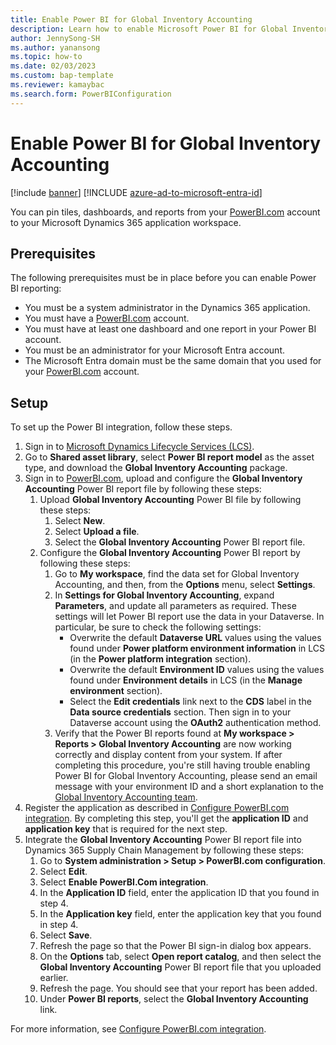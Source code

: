 ```yaml
---
title: Enable Power BI for Global Inventory Accounting
description: Learn how to enable Microsoft Power BI for Global Inventory Accounting, including prerequisites and an outline and step-by-step process on setup.
author: JennySong-SH
ms.author: yanansong
ms.topic: how-to
ms.date: 02/03/2023
ms.custom: bap-template
ms.reviewer: kamaybac
ms.search.form: PowerBIConfiguration
---
```


# Enable Power BI for Global Inventory Accounting

[!include [banner](../includes/banner.md)]
[!INCLUDE [azure-ad-to-microsoft-entra-id](../../includes/azure-ad-to-microsoft-entra-id.md)]

You can pin tiles, dashboards, and reports from your [PowerBI.com](https://powerbi.com/) account to your Microsoft Dynamics 365 application workspace.

## Prerequisites

The following prerequisites must be in place before you can enable Power BI reporting:

- You must be a system administrator in the Dynamics 365 application.
- You must have a [PowerBI.com](https://powerbi.com/) account.
- You must have at least one dashboard and one report in your Power BI account.
- You must be an administrator for your Microsoft Entra account.
- The Microsoft Entra domain must be the same domain that you used for your [PowerBI.com](https://powerbi.com/) account.

## Setup

To set up the Power BI integration, follow these steps.

1. Sign in to [Microsoft Dynamics Lifecycle Services (LCS)](https://lcs.dynamics.com/Logon/Index).
1. Go to **Shared asset library**, select **Power BI report model** as the asset type, and download the **Global Inventory Accounting** package.
1. Sign in to [PowerBI.com](https://app.powerbi.com/), upload and configure the **Global Inventory Accounting** Power BI report file by following these steps:
    1. Upload **Global Inventory Accounting** Power BI file by following these steps:
        1. Select **New**.
        1. Select **Upload a file**.
        1. Select the **Global Inventory Accounting** Power BI report file.
    1. Configure the **Global Inventory Accounting** Power BI report by following these steps:
        1. Go to **My workspace**, find the data set for Global Inventory Accounting, and then, from the **Options** menu, select **Settings**.
        1. In **Settings for Global Inventory Accounting**, expand **Parameters**, and update all parameters as required. These settings will let Power BI report use the data in your Dataverse. In particular, be sure to check the following settings:
            - Overwrite the default **Dataverse URL** values using the values found under **Power platform environment information** in LCS (in the **Power platform integration** section).
            - Overwrite the default **Environment ID** values using the values found under **Environment details** in LCS (in the **Manage environment** section).
            - Select the **Edit credentials** link next to the **CDS** label in the **Data source credentials** section. Then sign in to your Dataverse account using the **OAuth2** authentication method.
        1. Verify that the Power BI reports found at **My workspace \> Reports \> Global Inventory Accounting** are now working correctly and display content from your system. If after completing this procedure, you're still having trouble enabling Power BI for Global Inventory Accounting, please send an email message with your environment ID and a short explanation to the [Global Inventory Accounting team](mailto:GlobalInvAccount@microsoft.com).
1. Register the application as described in [Configure PowerBI.com integration](../../fin-ops-core/dev-itpro/analytics/configure-power-bi-integration.md#registration-process). By completing this step, you'll get the **application ID** and **application key** that is required for the next step.
1. Integrate the **Global Inventory Accounting** Power BI report file into Dynamics 365 Supply Chain Management by following these steps:
    1. Go to **System administration \> Setup \> PowerBI.com configuration**.
    1. Select **Edit**.
    1. Select **Enable PowerBI.Com integration**.
    1. In the **Application ID** field, enter the application ID that you found in step 4.
    1. In the **Application key** field, enter the application key that you found in step 4.
    1. Select **Save**.
    1. Refresh the page so that the Power BI sign-in dialog box appears.
    1. On the **Options** tab, select **Open report catalog**, and then select the **Global Inventory Accounting** Power BI report file that you uploaded earlier.
    1. Refresh the page. You should see that your report has been added.
    1. Under **Power BI reports**, select the **Global Inventory Accounting** link.

For more information, see [Configure PowerBI.com integration](../../fin-ops-core/dev-itpro/analytics/configure-power-bi-integration.md).